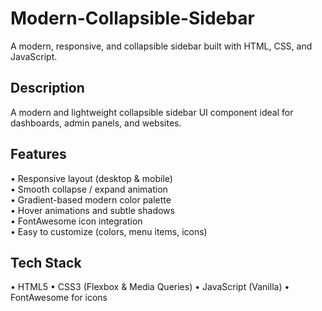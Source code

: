 # Modern-Collapsible-Sidebar
A modern, responsive, and collapsible sidebar built with HTML, CSS, and JavaScript.
## Description
A modern and lightweight collapsible sidebar UI component ideal for dashboards, admin panels, and websites. 
## Features
• Responsive layout (desktop & mobile)  
• Smooth collapse / expand animation  
• Gradient-based modern color palette  
• Hover animations and subtle shadows  
• FontAwesome icon integration  
• Easy to customize (colors, menu items, icons)
## Tech Stack
• HTML5
• CSS3 (Flexbox & Media Queries)
• JavaScript (Vanilla)
• FontAwesome for icons 
